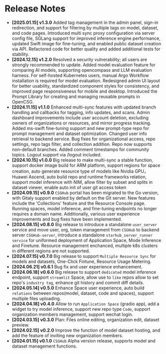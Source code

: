 # Release Notes

- **[2025.01.15] v1.3.0**
  Added tag management in the admin panel, sign-in redirection, and support for filtering by multiple tags on model, dataset, and code pages. Introduced multi sync proxy configuration via server config file, SGLang support for improved inference engine performance, updated Swift image for fine-tuning, and enabled public dataset creation via API. Refactored code for better quality and added additional tests for stability.
- **[2024.12.15] v1.2.0**
  Resolved a security vulnerability; all users are strongly recommended to update. Added model evaluation feature for comparing AI models, supporting opencompass and LLM evaluation harness. For self-hosted Kubernetes users, manual Argo Workflow installation is required for model evaluation. Redesigned admin UI layout for better usability, standardized component styles for consistency, and improved page responsiveness for mobile and desktop. Introduced the Prompt Library for creating and managing reusable prompts in OpenCSG.
- **[2024.11.15] v1.1.0**
  Enhanced multi-sync features with updated branch handling and callbacks for tagging, info updates, and scans. Admin dashboard improvements include user account deletion, excluding owners of organizations or resources, and mirror progress tracking. Added ms-swift fine-tuning support and new prompt-type repo for prompt management and dataset optimization. Changed user info retrieval to backend service. Bug fixes for organizational access, repo settings, repo tags filter, and collection addition. Repo now supports non-default branches. Added comment timestamps for community topics. Logout support via /logout included.
- **[2024.10.15] v1.0.0**
  Big release to make multi-sync a stable function, support docker image build for ARM platform, support regions for space creation, auto generate resource type of models like Nvidia GPU，Huawei Ascend, auto build repo and runtime frameworks relation, support model inference with NIM, allow filter by subset and splits in dataset viewer, enable auto init of user git access token
- **[2024.09.15] v0.9.0**
  `CSGHub` portal has been migrated to the Go version, with Gitaly support enabled by default on the Git server. New features include the 'Collections' feature and the Resource Console page. Running spaces, model inference, and fine-tuning endpoints no longer requires a domain name. Additionally, various user experience improvements and bug fixes have been implemented.
- **[2024.08.15] v0.8.0**
  Big release to introduce a standalone `user_server` service and move user, org, token management from `CSGHub` to backend server `CSGHub-server`, introduce a standalone `starhub_server_runner service` for uniformed deployment of Application Space, Mode Inference and Finetune. Resource management enchanced, multiple k8s clusters in different regions are not supported.
- **[2024.07.15] v0.7.0**
  Big release to support `Multiple Resource Sync` for models and datasets, One-Click Fintune, Resource Usage Metering.
- **[2024.06.21] v0.6.1**
  Bug fix and user experience enhancement.
- **[2024.06.18] v0.6.0**
  Big release to support `dedicated` model inference endpoint, support `streamlit` Space, allow use to `like` repos allow to set repo's `industry tag`, enhance git history and commit diff details.
- **[2024.05.14] v0.5.0**
  Enhance Space user experience, auto build `relations` between repos(model, dataset, code and spaces), support multiple files uploading.
- **[2024.04.18] v0.4.0**
  Allow to run `Application Space` (gradio app), add a widget to try model inference, support new repo type `Code`, support organization members management, support wechat login.
- **[2024.03.15] v0.3.0**
  Plan: Files online editing, organization edit, dataset preview.
- **[2024.02.15] v0.2.0**
  Improve the function of model dataset hosting, and add the feature of inviting new organization members.
- **[2024.01.15] v0.1.0**
  `CSGHub` Alpha version release, supports model and dataset management functions.
